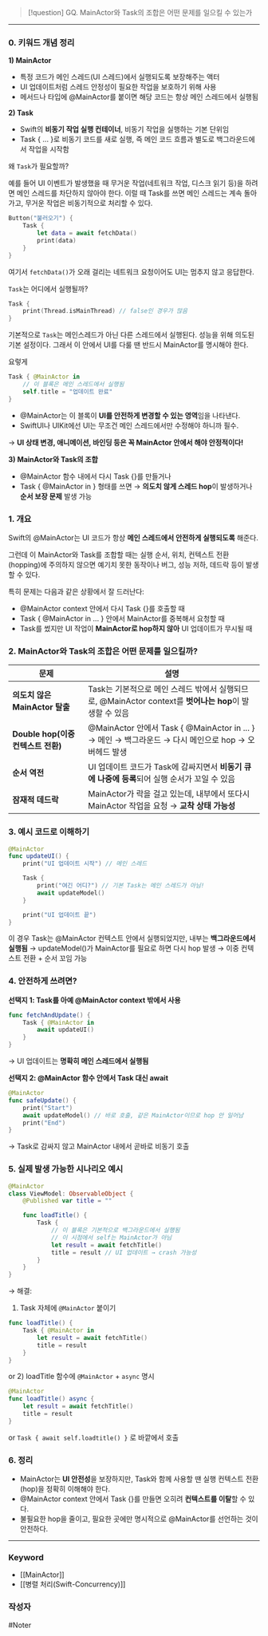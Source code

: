
> [!question]
> GQ. MainActor와 Task의 조합은 어떤 문제를 일으킬 수 있는가

---
### **0. 키워드 개념 정리**

**1) MainActor**
- 특정 코드가 메인 스레드(UI 스레드)에서 실행되도록 보장해주는 액터
- UI 업데이트처럼 스레드 안정성이 필요한 작업을 보호하기 위해 사용
- 메서드나 타입에 @MainActor를 붙이면 해당 코드는 항상 메인 스레드에서 실행됨

**2) Task**
- Swift의 **비동기 작업 실행 컨테이너**, 비동기 작업을 실행하는 기본 단위임
- Task { ... }로 비동기 코드를 새로 실행, 즉 메인 코드 흐름과 별도로 백그라운드에서 작업을 시작함

왜 `Task`가 필요할까?

예를 들어 UI 이벤트가 발생했을 때 무거운 작업(네트워크 작업, 디스크 읽기 등)을 하려면 메인 스레드를 차단하지 않아야 한다. 이럴 때 Task를 쓰면 메인 스레드는 계속 돌아가고, 무거운 작업은 비동기적으로 처리할 수 있다.
```swift
Button("불러오기") {
    Task {
        let data = await fetchData()
        print(data)
    }
}
```
여기서 `fetchData()`가 오래 걸리는 네트워크 요청이어도 UI는 멈추지 않고 응답한다.

`Task`는 어디에서 실행될까?
```swift
Task {
    print(Thread.isMainThread) // false인 경우가 많음
}
```
기본적으로 `Task`는 메인스레드가 아닌 다른 스레드에서 실행된다. 성능을 위해 의도된 기본 설정이다.
그래서 이 안에서 UI를 다룰 땐 반드시 MainActor를 명시해야 한다.

요렇게
```swift
Task { @MainActor in 
    // 이 블록은 메인 스레드에서 실행됨
    self.title = "업데이트 완료"
}
```

- @MainActor는 이 블록이 **UI를 안전하게 변경할 수 있는 영역**임을 나타낸다.
- SwiftUI나 UIKit에선 UI는 무조건 메인 스레드에서만 수정해야 하니까 필수.

→ **UI 상태 변경, 애니메이션, 바인딩 등은 꼭 MainActor 안에서 해야 안정적이다!**

**3) MainActor와 Task의 조합**
- @MainActor 함수 내에서 다시 Task {}를 만들거나
- Task { @MainActor in } 형태를 쓰면
    → **의도치 않게 스레드 hop**이 발생하거나 **순서 보장 문제** 발생 가능

### **1. 개요**

Swift의 @MainActor는 UI 코드가 항상 **메인 스레드에서 안전하게 실행되도록** 해준다.

그런데 이 MainActor와 Task를 조합할 때는 실행 순서, 위치, 컨텍스트 전환(hopping)에 주의하지 않으면 예기치 못한 동작이나 버그, 성능 저하, 데드락 등이 발생할 수 있다.

특히 문제는 다음과 같은 상황에서 잘 드러난다:

- @MainActor context 안에서 다시 Task {}를 호출할 때
- Task { @MainActor in ... } 안에서 MainActor를 중복해서 요청할 때
- Task를 썼지만 UI 작업이 **MainActor로 hop하지 않아** UI 업데이트가 무시될 때

### **2. MainActor와 Task의 조합은 어떤 문제를 일으킬까?**

| **문제**                     | **설명**                                                                         |
| -------------------------- | ------------------------------------------------------------------------------ |
| **의도치 않은<br>MainActor 탈출** | Task는 기본적으로 메인 스레드 밖에서 실행되므로, @MainActor context를 **벗어나는 hop**이 발생할 수 있음       |
| **Double hop(이중 컨텍스트 전환)** | @MainActor 안에서 Task { @MainActor in ... } → 메인 → 백그라운드 → 다시 메인으로 hop → 오버헤드 발생 |
| **순서 역전**                  | UI 업데이트 코드가 Task에 감싸지면서 **비동기 큐에 나중에 등록**되어 실행 순서가 꼬일 수 있음                     |
| **잠재적 데드락**                | MainActor가 락을 걸고 있는데, 내부에서 또다시 MainActor 작업을 요청 → **교착 상태 가능성**                |

### **3. 예시 코드로 이해하기**

```swift
@MainActor
func updateUI() {
    print("UI 업데이트 시작") // 메인 스레드

    Task {
        print("여긴 어디?") // 기본 Task는 메인 스레드가 아님!
        await updateModel()
    }

    print("UI 업데이트 끝")
}
```

이 경우 Task는 @MainActor 컨텍스트 안에서 실행되었지만, 내부는 **백그라운드에서 실행됨**
→ updateModel()가 MainActor를 필요로 하면 다시 hop 발생
→ 이중 컨텍스트 전환 + 순서 꼬임 가능

### **4. 안전하게 쓰려면?**

**선택지 1: Task를 아예 @MainActor context 밖에서 사용**

```swift
func fetchAndUpdate() {
    Task { @MainActor in
        await updateUI()
    }
}
```

→ UI 업데이트는 **명확히 메인 스레드에서 실행됨**

 **선택지 2: @MainActor 함수 안에서 Task 대신 await**
```swift
@MainActor
func safeUpdate() {
    print("Start")
    await updateModel() // 바로 호출, 같은 MainActor이므로 hop 안 일어남
    print("End")
}
```
→ Task로 감싸지 않고 MainActor 내에서 곧바로 비동기 호출

### **5. 실제 발생 가능한 시나리오 예시**

```swift
@MainActor
class ViewModel: ObservableObject {
    @Published var title = ""

    func loadTitle() {
        Task {
	        // 이 블록은 기본적으로 백그라운드에서 실행됨
            // 이 시점에서 self는 MainActor가 아님
            let result = await fetchTitle()
            title = result // UI 업데이트 → crash 가능성
        }
    }
}
```
→ 해결:
1) Task 자체에 `@MainActor` 붙이기
```swift
func loadTitle() {
    Task { @MainActor in
        let result = await fetchTitle()
        title = result
    }
}
```
or
2) loadTitle 함수에 `@MainActor` + `async` 명시 
```swift
@MainActor
func loadTitle() async {
    let result = await fetchTitle()
    title = result
}
```
or
`Task { await self.loadtitle() }` 로 바깥에서 호출

### **6. 정리**

- MainActor는 **UI 안전성**을 보장하지만, Task와 함께 사용할 땐 실행 컨텍스트 전환(hop)을 정확히 이해해야 한다.
- @MainActor context 안에서 Task {}를 만들면 오히려 **컨텍스트를 이탈**할 수 있다.
- 불필요한 hop을 줄이고, 필요한 곳에만 명시적으로 @MainActor를 선언하는 것이 안전하다.

---
### **Keyword**

- [[MainActor]]
- [[병렬 처리(Swift-Concurrency)]]

### **작성자**

#Noter